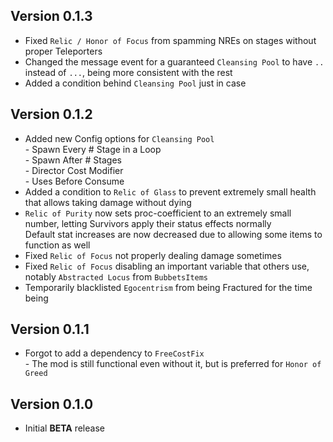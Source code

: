 ## Version 0.1.3
- Fixed ``Relic / Honor of Focus`` from spamming NREs on stages without proper Teleporters
- Changed the message event for a guaranteed ``Cleansing Pool`` to have ``..`` instead of ``...``, being more consistent with the rest
- Added a condition behind ``Cleansing Pool`` just in case
## Version 0.1.2
- Added new Config options for ``Cleansing Pool``
<br> - Spawn Every # Stage in a Loop
<br> - Spawn After # Stages
<br> - Director Cost Modifier
<br> - Uses Before Consume
- Added a condition to ``Relic of Glass`` to prevent extremely small health that allows taking damage without dying
- ``Relic of Purity`` now sets proc-coefficient to an extremely small number, letting Survivors apply their status effects normally
<br> Default stat increases are now decreased due to allowing some items to function as well
- Fixed ``Relic of Focus`` not properly dealing damage sometimes
- Fixed ``Relic of Focus`` disabling an important variable that others use, notably ``Abstracted Locus`` from ``BubbetsItems``
- Temporarily blacklisted ``Egocentrism`` from being Fractured for the time being
## Version 0.1.1
- Forgot to add a dependency to ``FreeCostFix``
<br> - The mod is still functional even without it, but is preferred for ``Honor of Greed``
## Version 0.1.0
- Initial **BETA** release
